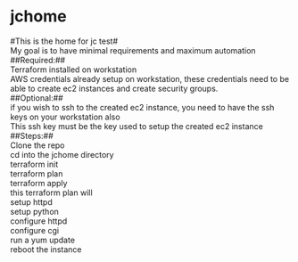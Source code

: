 # jchome
#This is the home for jc test#  
My goal is to have minimal requirements and maximum automation  
##Required:##    
Terraform installed on workstation  
AWS credentials already setup on workstation, these credentials need to be able to create ec2 instances and create security groups.  
##Optional:##  
if you wish to ssh to the created ec2 instance, you need to have the ssh keys on your workstation also  
This ssh key must be the key used to setup the created ec2 instance  
##Steps:##  
Clone the repo  
cd into the jchome directory  
terraform init  
terraform plan  
terraform apply  
this terraform plan will   
setup httpd  
setup python  
configure httpd  
configure cgi  
run a yum update   
reboot the instance  
